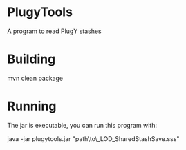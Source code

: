 # PlugyTools
A program to read PlugY stashes

# Building
mvn clean package

# Running
The jar is executable, you can run this program with:

java -jar plugytools.jar "path\to\\_LOD_SharedStashSave.sss"
